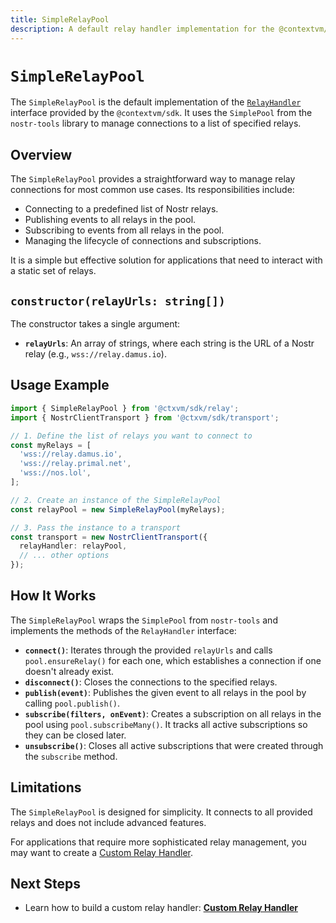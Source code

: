 ```yaml
---
title: SimpleRelayPool
description: A default relay handler implementation for the @contextvm/sdk.
---
```


# `SimpleRelayPool`

The `SimpleRelayPool` is the default implementation of the [`RelayHandler`](./relay-handler-interface.md) interface provided by the `@contextvm/sdk`. It uses the `SimplePool` from the `nostr-tools` library to manage connections to a list of specified relays.

## Overview

The `SimpleRelayPool` provides a straightforward way to manage relay connections for most common use cases. Its responsibilities include:

-   Connecting to a predefined list of Nostr relays.
-   Publishing events to all relays in the pool.
-   Subscribing to events from all relays in the pool.
-   Managing the lifecycle of connections and subscriptions.

It is a simple but effective solution for applications that need to interact with a static set of relays.

## `constructor(relayUrls: string[])`

The constructor takes a single argument:

-   **`relayUrls`**: An array of strings, where each string is the URL of a Nostr relay (e.g., `wss://relay.damus.io`).

## Usage Example

```typescript
import { SimpleRelayPool } from '@ctxvm/sdk/relay';
import { NostrClientTransport } from '@ctxvm/sdk/transport';

// 1. Define the list of relays you want to connect to
const myRelays = [
  'wss://relay.damus.io',
  'wss://relay.primal.net',
  'wss://nos.lol',
];

// 2. Create an instance of the SimpleRelayPool
const relayPool = new SimpleRelayPool(myRelays);

// 3. Pass the instance to a transport
const transport = new NostrClientTransport({
  relayHandler: relayPool,
  // ... other options
});
```

## How It Works

The `SimpleRelayPool` wraps the `SimplePool` from `nostr-tools` and implements the methods of the `RelayHandler` interface:

-   **`connect()`**: Iterates through the provided `relayUrls` and calls `pool.ensureRelay()` for each one, which establishes a connection if one doesn't already exist.
-   **`disconnect()`**: Closes the connections to the specified relays.
-   **`publish(event)`**: Publishes the given event to all relays in the pool by calling `pool.publish()`.
-   **`subscribe(filters, onEvent)`**: Creates a subscription on all relays in the pool using `pool.subscribeMany()`. It tracks all active subscriptions so they can be closed later.
-   **`unsubscribe()`**: Closes all active subscriptions that were created through the `subscribe` method.

## Limitations

The `SimpleRelayPool` is designed for simplicity. It connects to all provided relays and does not include advanced features.

For applications that require more sophisticated relay management, you may want to create a [Custom Relay Handler](./custom-relay-handler.md).

## Next Steps

-   Learn how to build a custom relay handler: **[Custom Relay Handler](./custom-relay-handler.md)**